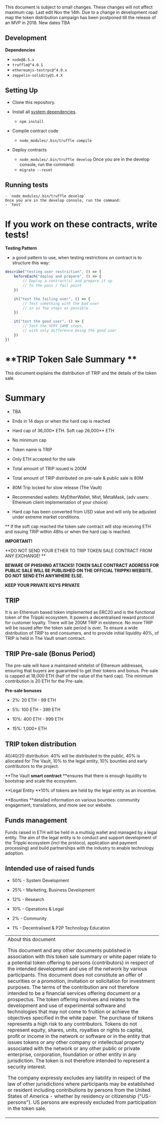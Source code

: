 This document is subject to small changes. These changes will not affect maximum cap.
Last edit Nov the 14th. Due to a change in development road map the token distribution campaign has been postponed till the release of an MVP in 2018. New dates TBA

## Development

**Dependencies**

- `node@8.5.x`
- `truffle@^4.0.1`
- `ethereumjs-testrpc@^4.0.x`
- `zeppelin-solidity@1.4.X`

## Setting Up

- Clone this repository.

- Install all [system dependencies](#development).
  - `npm install`

- Compile contract code
  - `node_modules/.bin/truffle compile`

- Deploy contracts
  - `node_modules/.bin/truffle develop`
  Once you are in the develop console, run the command:
  - `migrate --reset`

## Running tests
    - `node_modules/.bin/truffle develop`
    Once you are in the develop console, run the command:
    - `test`

# If you work on these contracts, write tests!
**Testing Pattern**
- a good pattern to use, when testing restrictions on contract is to structure this way:

```javascript
describe("testing user restriction", () => {
    beforeEach("deploy and prepare", () => {
        // Deploy a contract(s) and prepare it up
        // to the pass / fail point
    })

    it("test the failing user", () => {
        // Test something with the bad user
        // in as few steps as possible
    })

    it("test the good user", () => {
        // Test the VERY SAME steps,
        // with only difference being the good user
    })
})
```


# **TRIP Token Sale Summary **

This document explains the distribution of TRIP and the details of the token sale.

# **Summary**

* TBA

* Ends in 14 days or when the hard cap is reached

* Hard cap of 36,000* ETH. Soft cap 26,000** ETH

* No minimum cap

* Token name is TRIP

* Only ETH accepted for the sale

* Total amount of TRIP issued is 200M

* Total amount of TRIP distributed on pre-sale & public sale is 80M

* 80M Trip locked for slow release (The Vault)

* Recommended wallets: MyEtherWallet, Mist, MetaMask, (adv users: Ethereum client implementation of your choice)

* Hard cap has been converted from USD value and will only be adjusted under extreme market conditions.

** If the soft cap reached the token sale contract will stop receiving ETH and issuing TRIP within 48hs or when the hard cap is reached.

**IMPORTANT!**

**DO NOT SEND YOUR ETHER TO TRIP TOKEN SALE CONTRACT FROM ANY EXCHANGE! **

**BEWARE OF PHISHING ATTACKS! TOKEN SALE CONTRACT ADDRESS FOR PUBLIC SALE WILL BE PUBLISHED ON THE OFFICIAL TRIPPKI WEBSITE. DO NOT SEND ETH ANYWHERE ELSE.**

**KEEP YOUR PRIVATE KEYS PRIVATE**

## TRIP

It is an Ethereum based token implemented as ERC20 and is the functional token of the Trippki ecosystem. It powers a decentralised reward protocol for customer loyalty. There will be 200M TRIP in existence. No more TRIP will be issued after the token sale period is over. To ensure a wide distribution of TRIP to end consumers, and to provide initial liquidity 40%, of TRIP is held in The Vault smart contract.

## TRIP Pre-sale (Bonus Period)

The pre-sale will have a maintained whitelist of Ethereum addresses, ensuring that buyers are guaranteed to get their tokens and bonus. Pre-sale is capped at 18,000 ETH (half of the value of the hard cap).  The minimum contribution is 20 ETH for the Pre-sale.

**Pre-sale bonuses**

* 2%:	20 ETH - 99 ETH

* 5%:	100 ETH - 399 ETH

* 10%:	400 ETH - 999 ETH

* 15%:	1,000+ ETH

## TRIP token distribution

40/40/20 distribution: 40% will be distributed to the public, 40% is allocated for The Vault, 10% to the legal entity, 10% bounties and early contributors to the project.

**The Vault **smart contract** **ensures that there is enough liquidity to bootstrap and scale the ecosystem.

**Legal Entity **10% of tokens are held by the legal entity as an incentive.

**Bounties **detailed information on various bounties: community engagement, translations, and more see our website.

## Funds management

Funds raised in ETH will be held in a multisig wallet and managed by a legal entity. The aim of the legal entity is to conduct and support development of the Trippki ecosystem (incl the protocol, application and payment processing) and build partnerships with the industry to enable technology adoption.  

## Intended use of raised funds

* 50% - System Development

* 25% - Marketing, Business Development

* 12% - Research

* 10% - Operations & Legal

*  2% - Community

*  1% - Decentralised & P2P Technology Education

<table>
  <tr>
    <td>About this document

This document and any other documents published in association with this token sale summary or white paper relate to a potential token offering to persons (contributors) in respect of the intended development and use of the network by various participants. This document does not constitute an offer of securities or a promotion, invitation or solicitation for investment purposes. The terms of the contribution are not therefore intended to be a financial services offering document or a prospectus. The token offering involves and relates to the development and use of experimental software and technologies that may not come to fruition or achieve the objectives specified in the white paper. The purchase of tokens represents a high risk to any contributors. Tokens do not represent equity, shares, units, royalties or rights to capital, profit or income in the network or software or in the entity that issues tokens or any other company or intellectual property associated with the network or any other public or private enterprise, corporation, foundation or other entity in any jurisdiction. The token is not therefore intended to represent a security interest.

The company expressly excludes any liability in respect of the law of other jurisdictions where participants may be established or resident including contributions by persons from the United States of America - whether by residency or citizenship ("US-persons"). US persons are expressly excluded from participation in the token sale.</td>
  </tr>
</table>
